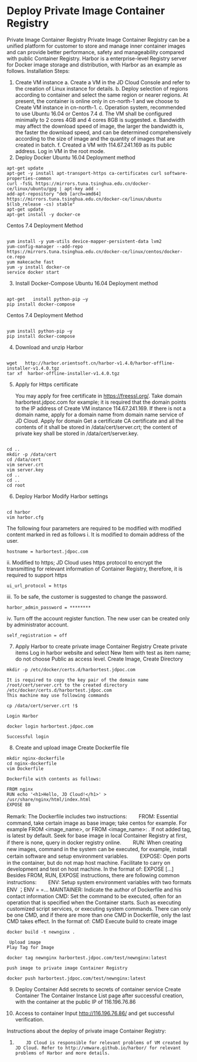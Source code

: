 
# Deploy Private Image Container Registry

Private Image Container Registry
    Private Image Container Registry can be a unified platform for customer to store and manage inner container images and can provide better performance, safety and manageability compared with public Container Registry. Harbor is a enterprise-level Registry server for Docker image storage and distribution, with Harbor as an example as follows.
Installation Steps:
1. Create VM instance
a. Create a VM in the JD Cloud Console and refer to the creation of Linux instance for details.
b. Deploy selection of regions according to container and select the same region or nearer regions. At present, the container is online only in cn-north-1 and we choose to Create VM instance in cn-north-1.
c. Operation system, recommended to use Ubuntu 16.04 or Centos 7.4
d. The VM shall be configured minimally to 2 cores 4GB and 4 cores 8GB is suggested.
e. Bandwidth may affect the download speed of image, the larger the bandwidth is, the faster the download speed, and can be determined comprehensively according to the size of image and the quantity of images that are created in batch.
f. Created a VM with 114.67.241.169 as its public address. Log in VM in the root mode.
2. Deploy Docker
    Ubuntu 16.04 Deployment method
```
apt-get update
apt-get -y install apt-transport-https ca-certificates curl software-properties-common
curl -fsSL https://mirrors.tuna.tsinghua.edu.cn/docker-ce/linux/ubuntu/gpg | apt-key add -
add-apt-repository "deb [arch=amd64] https://mirrors.tuna.tsinghua.edu.cn/docker-ce/linux/ubuntu $(lsb_release -cs) stable"
apt-get update
apt-get install -y docker-ce
```
Centos 7.4 Deployment Method
```

yum install -y yum-utils device-mapper-persistent-data lvm2
yum-config-manager --add-repo https://mirrors.tuna.tsinghua.edu.cn/docker-ce/linux/centos/docker-ce.repo
yum makecache fast
yum -y install docker-ce
service docker start
```

3. Install Docker-Compose
Ubuntu 16.04 Deployment method
```

apt-get   install python-pip –y
pip install docker-compose
```

Centos 7.4 Deployment Method
```

yum install python-pip –y
pip install docker-compose
```

4. Download and unzip Harbor
```

wget   http://harbor.orientsoft.cn/harbor-v1.4.0/harbor-offline-installer-v1.4.0.tgz
tar xf  harbor-offline-installer-v1.4.0.tgz
```

5. Apply for Https certificate

    You may apply for free certificate in https://freessl.org/. Take domain harbortest.jdpoc.com for example; it is required that the domain points to the IP address of Create VM instance 114.67.241.169.
    If there is not a domain name, apply for a domain name from domain name service of JD Cloud.
    Apply for domain
    Get a certificate
    CA certificate and all the contents of it shall be stored in /data/cert/server.crt; the content of private key shall be stored in /data/cert/server.key.
```

cd ..
mkdir -p /data/cert
cd /data/cert
vim server.crt
vim server.key
cd ..
cd ..
cd root
```

6. Deploy Harbor
    Modify Harbor settings
```

cd harbor
vim harbor.cfg
```

The following four parameters are required to be modified with modified content marked in red as follows
   i.      It is modified to domain address of the user.
```
hostname = harbortest.jdpoc.com
```
  ii.      Modified to https; JD Cloud uses https protocol to encrypt the transmitting for relevant information of Container Registry, therefore, it is required to support https
```
ui_url_protocol = https
```
iii.      To be safe, the customer is suggested to change the password.
```
harbor_admin_password = ********
```
  iv. Turn off the account register function. The new user can be created only by administrator account.
```
self_registration = off
```
7. Apply Harbor to create private image Container Registry
Create private items
Log in harbor website and select New Item with test as item name; do not choose Public as access level.
    Create Image, Create Directory
```
mkdir -p /etc/docker/certs.d/harbortest.jdpoc.com
```
    It is required to copy the key pair of the domain name /root/cert/server.crt to the created directory /etc/docker/certs.d/harbortest.jdpoc.com
    This machine may use following commands
```
cp /data/cert/server.crt !$
```
    Login Harbor
```
docker login harbortest.jdpoc.com
```
    Successful login
8. Create and upload image
    Create Dockerfile file
```
mkdir nginx-dockerfile
cd nginx-dockerfile
vim Dockerfile
```
    Dockerfile with contents as follows:
```
FROM nginx
RUN echo '<h1>Hello, JD Cloud!</h1>' > /usr/share/nginx/html/index.html
EXPOSE 80
```
Remark:
       The Dockerfile includes two instructions:
　　FROM: Essential command, take certain image as base image; take centos for example. For example FROM <image_name>, or FROM <image_name>: <tag>. If not added tag, is latest by default. Seek for base image in local Container Registry at first, if there is none, query in docker registry online.
　　RUN: When creating new images, command in the system can be executed, for example, install certain software and setup environment variables.
　　EXPOSE: Open ports in the container, but do not map host machine. Facilitate to carry on development and test on host machine. In the format of: EXPOSE <port1> [<port2>...]
       Besides FROM, RUN, EXPOSE instructions, there are following common instructions:
　　ENV: Setup system environment variables with two formats ENV <key> <value>；ENV <key1>=<value1> <key2>=<value2>...
       MAINTAINER: Indicate the author of Dockerfile and his contact information
       CMD: Set the command to be executed, often for an operation that is specified when the Container starts. Such as executing customized script services, or executing system commands. There can only be one CMD, and if there are more than one CMD in Dockerfile, only the last CMD takes effect. In the format of: CMD <command>
    Execute build to create image
```
docker build -t newnginx .
```
     Upload image
    Play Tag for Image
```
docker tag newnginx harbortest.jdpoc.com/test/newnginx:latest
```
    push image to private image Container Registry
```
docker push harbortest.jdpoc.com/test/newnginx:latest
```
9. Deploy Container
    Add secrets to secrets of container service
Create Container
The Container Instance List page after successful creation, with the container at the public IP of 116.196.76.86

10. Access to container
Input http://116.196.76.86/ and get successful verification.

Instructions about the deploy of private image Container Registry:
1.         JD Cloud is responsible for relevant problems of VM created by JD Cloud. Refer to http://vmware.github.io/harbor/ for relevant problems of Harbor and more details.